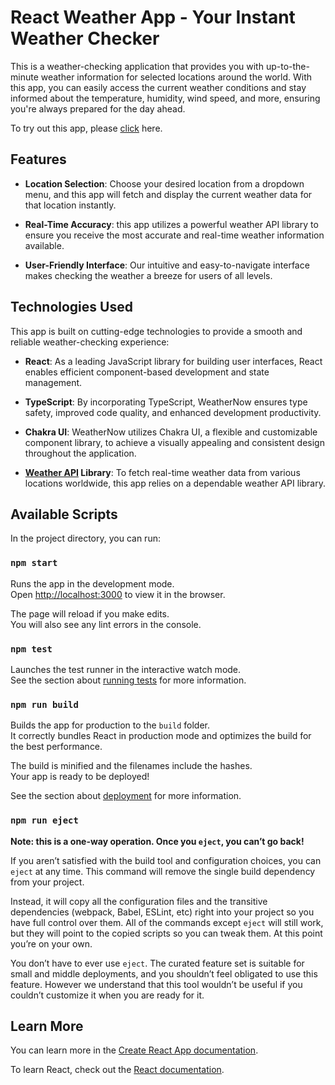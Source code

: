 # React Weather App - Your Instant Weather Checker

This is a weather-checking application that provides you with up-to-the-minute weather information for selected locations around the world. With this app, you can easily access the current weather conditions and stay informed about the temperature, humidity, wind speed, and more, ensuring you're always prepared for the day ahead.

To try out this app, please [click](https://kayla-chan-wy.github.io/weather) here.

## Features
* **Location Selection**: Choose your desired location from a dropdown menu, and this app will fetch and display the current weather data for that location instantly.

* **Real-Time Accuracy**: this app utilizes a powerful weather API library to ensure you receive the most accurate and real-time weather information available.

* **User-Friendly Interface**: Our intuitive and easy-to-navigate interface makes checking the weather a breeze for users of all levels.

## Technologies Used
This app is built on cutting-edge technologies to provide a smooth and reliable weather-checking experience:

* **React**: As a leading JavaScript library for building user interfaces, React enables efficient component-based development and state management.

* **TypeScript**: By incorporating TypeScript, WeatherNow ensures type safety, improved code quality, and enhanced development productivity.

* **Chakra UI**: WeatherNow utilizes Chakra UI, a flexible and customizable component library, to achieve a visually appealing and consistent design throughout the application.

* **[Weather API](https://www.weatherapi.com/) Library**: To fetch real-time weather data from various locations worldwide, this app relies on a dependable weather API library.

## Available Scripts

In the project directory, you can run:

### `npm start`

Runs the app in the development mode.\
Open [http://localhost:3000](http://localhost:3000) to view it in the browser.

The page will reload if you make edits.\
You will also see any lint errors in the console.

### `npm test`

Launches the test runner in the interactive watch mode.\
See the section about [running tests](https://facebook.github.io/create-react-app/docs/running-tests) for more information.

### `npm run build`

Builds the app for production to the `build` folder.\
It correctly bundles React in production mode and optimizes the build for the best performance.

The build is minified and the filenames include the hashes.\
Your app is ready to be deployed!

See the section about [deployment](https://facebook.github.io/create-react-app/docs/deployment) for more information.

### `npm run eject`

**Note: this is a one-way operation. Once you `eject`, you can’t go back!**

If you aren’t satisfied with the build tool and configuration choices, you can `eject` at any time. This command will remove the single build dependency from your project.

Instead, it will copy all the configuration files and the transitive dependencies (webpack, Babel, ESLint, etc) right into your project so you have full control over them. All of the commands except `eject` will still work, but they will point to the copied scripts so you can tweak them. At this point you’re on your own.

You don’t have to ever use `eject`. The curated feature set is suitable for small and middle deployments, and you shouldn’t feel obligated to use this feature. However we understand that this tool wouldn’t be useful if you couldn’t customize it when you are ready for it.

## Learn More

You can learn more in the [Create React App documentation](https://facebook.github.io/create-react-app/docs/getting-started).

To learn React, check out the [React documentation](https://reactjs.org/).
